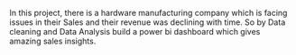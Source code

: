 In this project, there is a hardware manufacturing company which is facing issues in their Sales and their revenue was declining with time.
So by Data cleaning and Data Analysis build a power bi dashboard which gives amazing sales insights.
